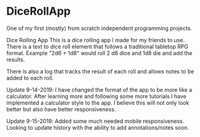# DiceRollApp
One of my first (mostly) from scratch independent programming projects.

Dice Rolling App
This is a dice rolling app  I made for my friends to use.
There is a text to dice roll element that follows a traditional tabletop RPG format. 
Example "2d6 + 1d8" would roll 2 d6 dice and 1d8 die and add the results.

There is also a log that tracks the result of each roll and allows notes to be added to each roll.

Update 9-14-2019:
I have changed the format of the app to be more like a calculator.
After learning more and following some more tutorials I have implemented a calculator style to the app.  I believe this will not only look better but also have better responsiveness.

Update 9-15-2019:
Added some much needed mobile responsiveness. Looking to update history with the ability to add annotations/notes soon.
